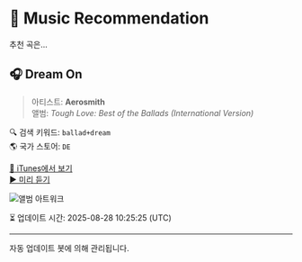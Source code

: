 
# 🎵 Music Recommendation

추천 곡은...

## 🎧 Dream On  
> 아티스트: **Aerosmith**  
> 앨범: _Tough Love: Best of the Ballads (International Version)_  

🔍 검색 키워드: `ballad+dream`  
🌎 국가 스토어: `DE`

[🔗 iTunes에서 보기](https://music.apple.com/de/album/dream-on/1440757883?i=1440758727&uo=4)  
[▶️ 미리 듣기](https://audio-ssl.itunes.apple.com/itunes-assets/AudioPreview125/v4/98/2a/a2/982aa2ee-3299-1574-9b8f-6a8fa88aaf33/mzaf_3376827404497288295.plus.aac.p.m4a)

![앨범 아트워크](https://is1-ssl.mzstatic.com/image/thumb/Music118/v4/d0/1e/bf/d01ebf11-a816-1906-88ec-5cdc2c66951c/00602527696706.rgb.jpg/100x100bb.jpg)

⏳ 업데이트 시간: 2025-08-28 10:25:25 (UTC)

---
자동 업데이트 봇에 의해 관리됩니다.
